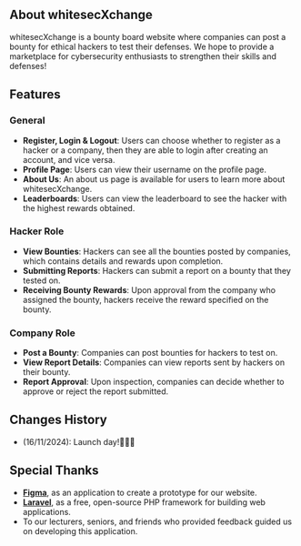 ## **About whitesecXchange**
whitesecXchange is a bounty board website where companies can post a bounty for ethical hackers to test their defenses. We hope to provide a marketplace for cybersecurity enthusiasts to strengthen their skills and defenses!

## **Features**
### **General**
- **Register, Login & Logout**: Users can choose whether to register as a hacker or a company, then they are able to login after creating an account, and vice versa.
- **Profile Page**: Users can view their username on the profile page.
- **About Us**: An about us page is available for users to learn more about whitesecXchange.
- **Leaderboards**: Users can view the leaderboard to see the hacker with the highest rewards obtained.

### **Hacker Role**
- **View Bounties**: Hackers can see all the bounties posted by companies, which contains details and rewards upon completion.
- **Submitting Reports**: Hackers can submit a report on a bounty that they tested on.
- **Receiving Bounty Rewards**: Upon approval from the company who assigned the bounty, hackers receive the reward specified on the bounty.

### **Company Role**
- **Post a Bounty**: Companies can post bounties for hackers to test on.
- **View Report Details**: Companies can view reports sent by hackers on their bounty.
- **Report Approval**: Upon inspection, companies can decide whether to approve or reject the report submitted.

## **Changes History**
- (16/11/2024): Launch day!🎉🎉🎉

## **Special Thanks**
- **[Figma](https://www.figma.com/)**, as an application to create a prototype for our website.
- **[Laravel](https://laravel.com/)**, as a free, open-source PHP framework for building web applications.
- To our lecturers, seniors, and friends who provided feedback guided us on developing this application.
